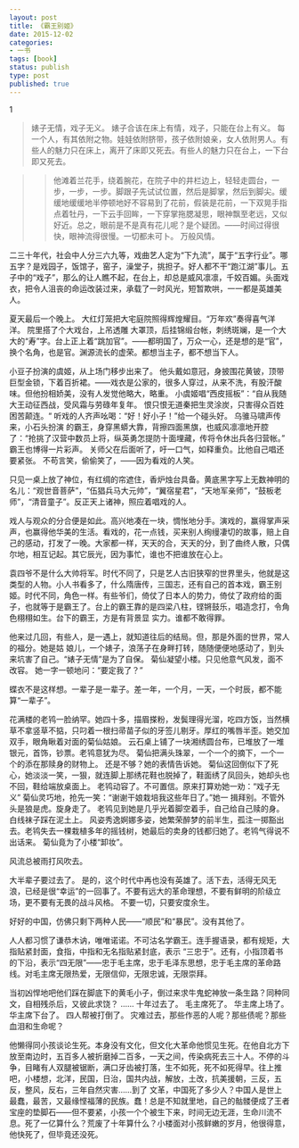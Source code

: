 ```yaml
---
layout: post
title: 《霸王别姬》
date: 2015-12-02
categories:
- 一书
tags: [book]
status: publish
type: post
published: true
---
```



1

>婊子无情，戏子无义。 婊子合该在床上有情，戏子，只能在台上有义。 每一个人，有其依附之物。娃娃依附脐带，孩子依附娘亲，女人依附男人。有些人的魅力只在床上，离开了床即又死去。有些人的魅力只在台上，一下台即又死去。

>> 他滩着兰花手，绕着腕花，在院子中的井栏边上，轻轻走圆台，一步，一步，一步。脚跟子先试试位置，然后是脚掌，然后到脚尖。缓缓地缓缓地半停顿地好不容易到了花前，假装是花前，一下双晃手指点着牡丹，一下云手回眸，一下穿掌拖腮凝思，眼神飘至老远，又似好近。总之，眼前是不是真有花儿呢？是个疑团。——时间过得很快，眼神流得很慢。一切都未可卜。 万般风情。

二三十年代，社会中人分三六九等，戏曲艺人定为“下九流”，属于“五字行业”。哪五字？是戏园子，饭馆子，窑子，澡堂子，挑担子。好人都不干“跑江湖”事儿。五子中的“戏子”，那么的让人瞧不起，在台上，却总是威风凛凛，千姣百媚。头面戏衣，把令人沮丧的命运改装过来，承载了一时风光，短暂欺哄，一一都是英雄美人。 

夏天最后一个晚上。 大红灯笼把大宅庭院照得辉煌耀目。“万年欢”奏得喜气洋洋。 院里搭了个大戏台，上吊透雕 大罩顶，后挂锦缎台帐，刺绣斑斓，是一个大大的“寿”字。台上正上着“跳加官”。——都明国了，万众一心，还是想的是“官”，换个名角，也是官。渊源流长的虚荣。都想当主子，都不想当下人。

小豆子扮演的虞姬，从上场门移步出来了。 他头戴如意冠，身披围花黄铍，顶带巨型金锁，下着百折裙。——戏衣是公家的，很多人穿过，从来不洗，有股汗酸味。但他扮相娇美，没有人发觉他略大，略重。 小虞姬唱“西皮摇板”：“自从我随大王动征西战，受风霜与劳碌年复年。 恨只恨无道秦把生灵涂炭，只害得众百姓困苦颠连。“ 听戏的人齐声吆喝：“好！好小子！”给一个碰头好。 乌骓马啸声传来，小石头扮演 的霸王，身穿黑蟒大靠，背擦四面黑旗，也威风凛凛地开腔了：“抢挑了汉营中数员上将，纵英勇怎提防十面埋藏，传将令休出兵各归营帐。” 霸王也博得一片彩声。 关师父在后面听了，吁一口气，如释重负。比他自己唱还要紧张。 不苟言笑，偷偷笑了，——因为看戏的人笑。

只见一桌上放了神位，有红绸的帘遮住，香炉烛台具备。黄底黑字写上无数神明的名儿：“观世音菩萨”，“伍猖兵马大元帅”，“翼宿星君”，“天地军亲师”，“鼓板老师”，“清音童子”。反正天上诸神，照应着唱戏的人。

戏人与观众的分合便是如此。高兴地凑在一块，惆怅地分手。演戏的，赢得掌声采声，也赢得他华美的生活。看戏的，花一点钱，买来别人绚缦凄切的故事，赔上自己的感动，打发了一晚。大家都一样，天天的合，天天的分，到了曲终人散，只偶尔地，相互记起。其它辰光，因为事忙，谁也不把谁放在心上。

袁四爷不是什么大帅将军。时代不同了，只是艺人古旧狭窄的世界里头，他就是这类型的人物。小人书看多了，什么隋唐传，三国志，还有自己的首本戏，霸王别姬。时代不同，角色一样。有些爷们，倚仗了日本人的势力，倚仗了政府给的面子，也就等于是霸王了。台上的霸王靠的是四梁八柱，铿锵鼓乐，唱造念打，令角色栩栩如生。台下的霸王，方是有背景显 实力。谁都不敢得罪。

他来过几回，有些人，是一遇上，就知道往后的结局。但，那是外面的世界，常人的福分。她是姑 娘儿，一个婊子，浪荡子在身畔打转，随随便便地感动了，到头来坑害了自己。“婊子无情”是为了自保。 菊仙凝望小楼。只见他意气风发，面不改容。 她一字一顿地问：“要定我了？”

蝶衣不是这样想。一辈子是一辈子。差一年，一个月，一天，一个时辰，都不能算“一辈子”。

花满楼的老鸨一脸纳罕。她四十多，描眉搽粉，发鬓理得光溜，吃四方饭，当然横草不拿竖草不掂，只叼着一根扫帚苗子似的牙签儿剔牙。厚红的嘴唇半歪。她交加双手，眼角瞅着对面的菊仙姑娘。 云石桌上铺了一块湘绣圆台布，已堆放了一堆银元，首饰，钞票。老鸨意犹为尽。 菊仙把满头珠翠，一个一个的摘下，一个一个的添在那赎身的财物上。 还是不够？她的表情告诉她。 菊仙这回倒似下了死心，她淡淡一笑，一狠，就连脚上那绣花鞋也脱掉了，鞋面绣了凤回头，她却头也不回，鞋给端放桌面上。 老鸨动容了。不可置信。原来打算劝她一劝：“戏子无义” 菊仙灵巧地，抢先一笑：“谢谢干娘栽培我这些年日了。”她一 揖拜别。不管外头是狼是虎。旋身走了。 老鸨见到她是几乎光着脚空着手，自己给自己赎的身。白线袜子踩在泥土上。 风姿秀逸婀娜多姿，她繁荣醉梦的前半生，孤注一掷豁出去。老鸨失去一棵栽植多年的摇钱树，她最后的卖身的钱都归她了。老鸨气得说不出话来。 菊仙竟为了小楼“卸妆”。

风流总被雨打风吹去。

大半辈子要过去了。 是的，这个时代中再也没有英雄了。活下去，活得无风无浪，已经是很“幸运”的一回事了。不要有远大的革命理想，不要有鲜明的阶级立场，更不要有无畏的战斗风格。 不要一切，只要安度余生。

好好的中国，仿佛只剩下两种人民——“顺民”和“暴民”。没有其他了。

人人都习惯了谦恭木讷，唯唯诺诺。不可沽名学霸王。连手握语录，都有规矩，大指贴紧封面，食指，中指和无名指贴紧封底，表示 “三忠于”。还有，小指顶着书的下沿，表示“四无限”——忠于毛主席，忠于毛泽东思想，忠于毛主席的革命路线。对毛主席无限热爱，无限信仰，无限忠诚，无限崇拜。

当初凶悍地吧他们踩在脚底下的黄毛小子，倒过来求牛鬼蛇神放一条生路？同种同文，自相残杀后，又彼此求饶？ …… 十年过去了。 毛主席死了。 华主席上场了。 华主席下台了。 四人帮被打倒了。 灾难过去，那些作恶的人呢？那些债呢？那些血泪和生命呢？

他懒得同小孩谈论生死。本身没有文化，但文化大革命他惯见生死。在他自北方下放至南边时，五百多人被折磨掉二百多，一天之间，传染病死去三十人。不停的斗争，目睹有人双腿被锯断，满口牙齿被打落，生不如死，死不如死得早。往上推吧，小楼想，北洋，民国，日治，国共内战，解放，土改，抗美援朝，三反，五反，整风，反右，三年自然灾害……到了 文革，中国死了多少人？中国人是世上最蠢，最苦，又最缘悭福薄的民族。蠢！总是不知就里地，自己的骷髅便成了王者宝座的垫脚石——但不要紧，小孩一个个被生下来，时间无边无涯，生命川流不息。死了一亿算什么？荒废了十年算什么？小楼面对小孩鲜嫩的岁月，他很得意，他快死了，但毕竟还没死。
